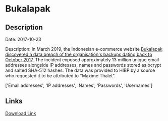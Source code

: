 # Bukalapak

## Description

Date: 2017-10-23

Description:
In March 2019, the Indonesian e-commerce website <a href="https://www.bukalapak.com/blog/feature-updates/petunjuk-teknis-105502" target="_blank" rel="noopener">Bukalapak discovered a data breach of the organisation's backups dating back to October 2017</a>. The incident exposed approximately 13 million unique email addresses alongside IP addresses, names and passwords stored as bcrypt and salted SHA-512 hashes. The data was provided to HIBP by a source who requested it to be attributed to &quot;Maxime Thalet&quot;.


['Email addresses', 'IP addresses', 'Names', 'Passwords', 'Usernames']

## Links

[Download Link](https://link-to.net/1229997/363.3294633794591/dynamic/?r=YnVrYWxhcGFrLmNvbQ==)
